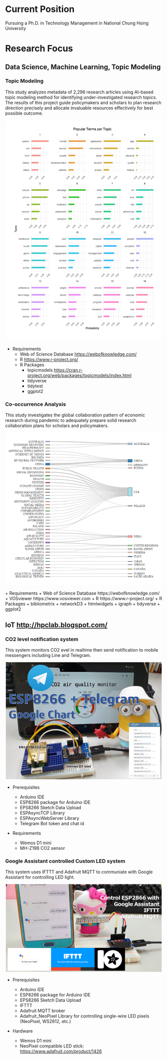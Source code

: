 # Current Position

Pursuing a Ph.D. in Technology Management in National Chung Hsing University

# Research Focus

## Data Science, Machine Learning, Topic Modeling

### Topic Modeling

This study analyzes metadata of 2,296 research articles using AI-based topic modeling method for identifying under-investigated research topics. The results of this project guide policymakers and scholars to plan research direction precisely and allocate invaluable resources effectively for best possible outcome.

<p align="center">
<img src="img/topic-terms.png" width="500" >
</p>

+ Requirements
   + Web of Science Database https://webofknowledge.com/
   + R https://www.r-project.org/
   + R Packages
      + topicmodels https://cran.r-project.org/web/packages/topicmodels/index.html
      + tidyverse
      + tidytest
      + ggplot2

### Co-occurrence Analysis

This study investigates the global collaboration pattern of economic research during pandemic to adequately prepare solid research collaboration plans for scholars and policymakers.
<p align="center">
<img src="img/keyword-country.png" width="500" >
</p>
+ Requirements
   + Web of Science Database https://webofknowledge.com/
   + VOSviewer https://www.vosviewer.com
   + R https://www.r-project.org/
   + R Packages
      + bibliometrix
      + networkD3
      + htmlwidgets
      + igraph
      + tidyverse
      + ggplot2


## IoT http://hpclab.blogspot.com/

### CO2 level notification system

   This system monitors CO2 evel in realtime then send notification to mobile messengers including Line and Telegram.
<p align="center">
<img src="img/wemos_MH-Z19B_TELEGRAM_NOTIFY.PNG" width="500" >
</p>

   + Prerequisites

     - Arduino IDE
     - ESP8266 package for Arduino IDE
     - EPS8266 Sketch Data Upload
     - ESPAsyncTCP Library
     - ESPAsyncWebServer Library
     - Telegram Bot token and chat id

   + Requirements

      - Wemos D1 mini
      - MH-Z19B CO2 sensor

### Google Assistant controlled Custom LED system

   This system uses IFTTT and Adafruit MQTT to communiate with Google Assistant for controlling LED light.
<p align="center">
<img src="img/wemos_GOOGLE_ASSISTANT_title.png" width="500" >
</p>
   
   + Prerequisites

     - Arduino IDE
     - ESP8266 package for Arduino IDE
     - EPS8266 Sketch Data Upload
     - IFTTT
     - Adafruit MQTT broker
     - Adafruit_NeoPixel Library for controlling single-wire LED pixels (NeoPixel, WS2812, etc.)

   + Hardware
     - Wemos D1 mini
     - NeoPixel compatible LED stick: https://www.adafruit.com/product/1426
